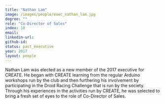 ```yaml
---
title: "Nathan Lam"
image: /images/people/exec_nathan_lam.jpg
degree: ""
role: "Co-Director of Sales"
index: 10
email:
linkedin-url:
github-id:
status: past_executive
year: 2017
layout: people
---
```

Nathan Lam was elected as a new member of the 2017 executive for CREATE. He began with CREATE learning from the regular Arduino workshops run by the club and then furthering his involvement by participating in the Droid Racing Challenge that is run by the society. Through his experiences in the activities run by CREATE, he was selected to bring a fresh set of eyes to the role of Co-Director of Sales.


